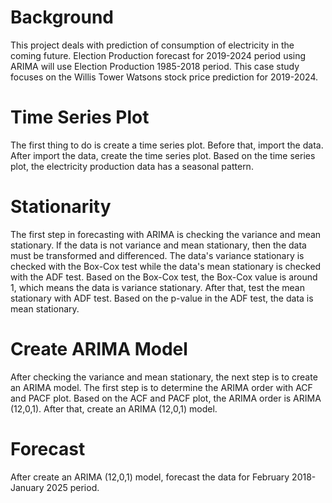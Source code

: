 # Background
This project deals with prediction of consumption of electricity in the coming future. Election Production forecast for 2019-2024 period using ARIMA will use Election Production 1985-2018 period. This case study focuses on the Willis Tower Watsons stock price prediction for 2019-2024.

# Time Series Plot
The first thing to do is create a time series plot. Before that, import the data. After import the data, create the time series plot. Based on the time series plot, the electricity production data has a seasonal pattern.

# Stationarity
The first step in forecasting with ARIMA is checking the variance and mean stationary. If the data is not variance and mean stationary, then the data must be transformed and differenced. The data's variance stationary is checked with the Box-Cox test while the data's mean stationary is checked with the ADF test. Based on the Box-Cox test, the Box-Cox value is around 1, which means the data is variance stationary. After that, test the mean stationary with ADF test. Based on the p-value in the ADF test, the data is mean stationary.

# Create ARIMA Model
After checking the variance and mean stationary, the next step is to create an ARIMA model. The first step is to determine the ARIMA order with ACF and PACF plot. Based on the ACF and PACF plot, the ARIMA order is ARIMA (12,0,1). After that, create an ARIMA (12,0,1) model.

# Forecast
After create an ARIMA (12,0,1) model, forecast the data for February 2018-January 2025 period.
